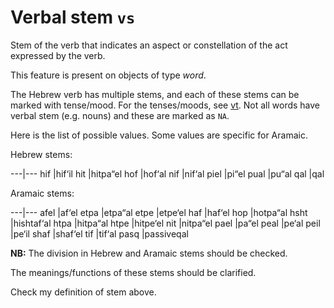 # Verbal stem `vs`


Stem of the verb that indicates an aspect or constellation of the act expressed by the verb.

This feature is present on objects of type *word*.

The Hebrew verb has multiple stems, and each of these stems can be marked with tense/mood.
For the tenses/moods, see [vt](vt).
Not all words have verbal stem (e.g. nouns) and these are marked as `NA`.

Here is the list of possible values. Some values are specific for Aramaic.

Hebrew stems:

---|---
hif  |hif‘il
hit  |hitpa“el
hof  |hof‘al
nif  |nif‘al
piel |pi“el
pual |pu“al
qal  |qal

Aramaic stems:

---|---
afel |af‘el
etpa |etpa“al
etpe |etpe‘el
haf  |haf‘el
hop  |hotpa“al
hsht |hishtaf‘al
htpa |hitpa“al
htpe |hitpe‘el
nit  |nitpa“el
pael |pa“el
peal |pe‘al
peil |pe‘il
shaf |shaf‘el
tif  |tif‘al
pasq |passiveqal

**NB:**
The division in Hebrew and Aramaic stems should be checked.

The meanings/functions of these stems should be clarified.

Check my definition of stem above.
